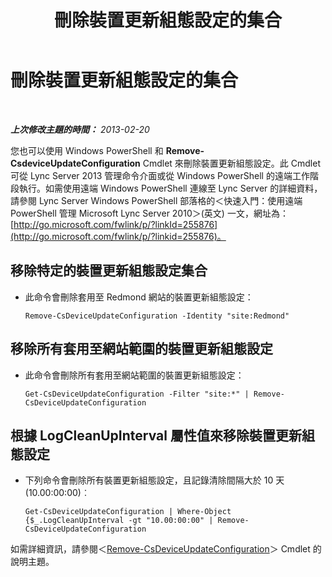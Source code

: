 ﻿---
title: 刪除裝置更新組態設定的集合
TOCTitle: 刪除裝置更新組態設定的集合
ms:assetid: 1a649136-34a9-42a7-a5b3-a78bbfe93f36
ms:mtpsurl: https://technet.microsoft.com/zh-tw/library/JJ994019(v=OCS.15)
ms:contentKeyID: 52056061
ms.date: 08/10/2015
mtps_version: v=OCS.15
ms.translationtype: HT
---

# 刪除裝置更新組態設定的集合

 

_**上次修改主題的時間：** 2013-02-20_

您也可以使用 Windows PowerShell 和 **Remove-CsdeviceUpdateConfiguration** Cmdlet 來刪除裝置更新組態設定。此 Cmdlet 可從 Lync Server 2013 管理命令介面或從 Windows PowerShell 的遠端工作階段執行。如需使用遠端 Windows PowerShell 連線至 Lync Server 的詳細資料，請參閱 Lync Server Windows PowerShell 部落格的＜快速入門：使用遠端 PowerShell 管理 Microsoft Lync Server 2010＞(英文) 一文，網址為：[http://go.microsoft.com/fwlink/p/?linkId=255876](http://go.microsoft.com/fwlink/p/?linkid=255876)。


## 移除特定的裝置更新組態設定集合

  - 此命令會刪除套用至 Redmond 網站的裝置更新組態設定：
    
        Remove-CsDeviceUpdateConfiguration -Identity "site:Redmond"

## 移除所有套用至網站範圍的裝置更新組態設定

  - 此命令會刪除所有套用至網站範圍的裝置更新組態設定：
    
        Get-CsDeviceUpdateConfiguration -Filter "site:*" | Remove-CsDeviceUpdateConfiguration

## 根據 LogCleanUpInterval 屬性值來移除裝置更新組態設定

  - 下列命令會刪除所有裝置更新組態設定，且記錄清除間隔大於 10 天 (10.00:00:00)︰
    
        Get-CsDeviceUpdateConfiguration | Where-Object {$_.LogCleanUpInterval -gt "10.00:00:00" | Remove-CsDeviceUpdateConfiguration

如需詳細資訊，請參閱＜[Remove-CsDeviceUpdateConfiguration](remove-csdeviceupdateconfiguration.md)＞ Cmdlet 的說明主題。

